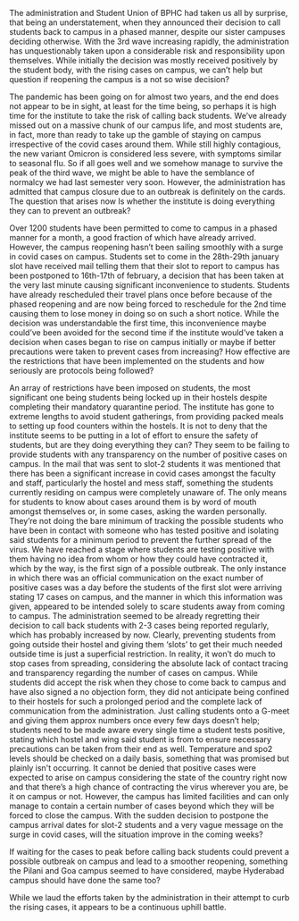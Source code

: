 
The administration and Student Union of BPHC had taken us all by surprise, that being an understatement, when they announced their decision to call students back to campus in a phased manner, despite our sister campuses deciding otherwise. With the 3rd wave increasing rapidly, the administration has unquestionably taken upon a considerable risk and responsibility upon themselves. While initially the decision was mostly received positively by the student body, with the rising cases on campus, we can’t help but question if reopening the campus is a not so wise decision?


The pandemic has been going on for almost two years, and the end does not appear to be in sight, at least for the time being, so perhaps it is high time for the institute to take the risk of calling back students. We’ve already missed out on a massive chunk of our campus life, and most students are, in fact, more than ready to take up the gamble of staying on campus irrespective of the covid cases around them. While still highly contagious, the new variant Omicron is considered less severe, with symptoms similar to seasonal flu. So if all goes well and we somehow manage to survive the peak of the third wave, we might be able to have the semblance of normalcy we had last semester very soon. However, the administration has admitted that campus closure due to an outbreak is definitely on the cards. The question that arises now Is whether the institute is doing everything they can to prevent an outbreak?&nbsp;


Over 1200 students have been permitted to come to campus in a phased manner for a month, a good fraction of which have already arrived. However, the campus reopening hasn’t been sailing smoothly with a surge in covid cases on campus. Students set to come in the 28th-29th january slot have received mail telling them that their slot to report to campus has been postponed to 16th-17th of february, a decision that has been taken at the very last minute causing significant inconvenience to students. Students have already rescheduled their travel plans once before because of the phased reopening and are now being forced to reschedule for the 2nd time causing them to lose money in doing so on such a short notice. While the decision was understandable the first time, this inconvenience maybe could’ve been avoided for the second time if the institute would’ve taken a decision when cases began to rise on campus initially or maybe if better precautions were taken to prevent cases from increasing? How effective are the restrictions that have been implemented on the students and how seriously are protocols being followed?


An array of restrictions have been imposed on students, the most significant one being students being locked up in their hostels despite completing their mandatory quarantine period. The institute has gone to extreme lengths to avoid student gatherings, from providing packed meals to setting up food counters within the hostels. It is not to deny that the institute seems to be putting in a lot of effort to ensure the safety of students, but are they doing everything they can? They seem to be failing to provide students with any transparency on the number of positive cases on campus. In the mail that was sent to slot-2 students it was mentioned that there has been a significant increase in covid cases amongst the faculty and staff, particularly the hostel and mess staff, something the students currently residing on campus were completely unaware of. The only means for students to know about cases around them is by word of mouth amongst themselves or, in some cases, asking the warden personally. They’re not doing the bare minimum of tracking the possible students who have been in contact with someone who has tested positive and isolating said students for a minimum period to prevent the further spread of the virus. We have reached a stage where students are testing positive with them having no idea from whom or how they could have contracted it, which by the way, is the first sign of a possible outbreak. The only instance in which there was an official communication on the exact number of positive cases was a day before the students of the first slot were arriving stating 17 cases on campus, and the manner in which this information was given, appeared to be intended solely to scare students away from coming to campus. The administration seemed to be already regretting their decision to call back students with 2-3 cases being reported regularly, which has probably increased by now. Clearly, preventing students from going outside their hostel and giving them ‘slots’ to get their much needed outside time is just a superficial restriction. In reality, it won’t do much to stop cases from spreading, considering the absolute lack of contact tracing and transparency regarding the number of cases on campus. While students did accept the risk when they chose to come back to campus and have also signed a no objection form, they did not anticipate being confined to their hostels for such a prolonged period and the complete lack of communication from the administration. Just calling students onto a G-meet and giving them approx numbers once every few days doesn’t help; students need to be made aware every single time a student tests positive, stating which hostel and wing said student is from to ensure necessary precautions can be taken from their end as well. Temperature and spo2 levels should be checked on a daily basis, something that was promised but plainly isn't occurring. It cannot be denied that positive cases were expected to arise on campus considering the state of the country right now and that there’s a high chance of contracting the virus wherever you are, be it on campus or not. However, the campus has limited facilities and can only manage to contain a certain number of cases beyond which they will be forced to close the campus. With the sudden decision to postpone the campus arrival dates for slot-2 students and a very vague message on the surge in covid cases, will the situation improve in the coming weeks?&nbsp;


If waiting for the cases to peak before calling back students could prevent a possible outbreak on campus and lead to a smoother reopening, something the Pilani and Goa campus seemed to have considered, maybe Hyderabad campus should have done the same too?&nbsp;


While we laud the efforts taken by the administration in their attempt to curb the rising cases, it appears to be a continuous uphill battle.&nbsp;

